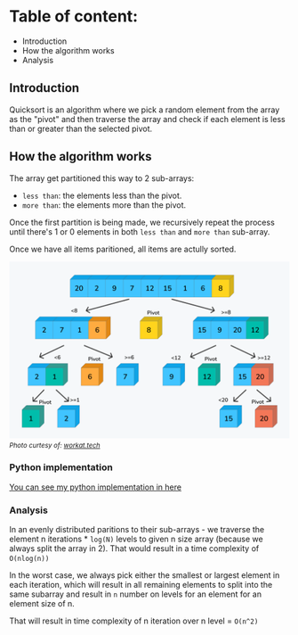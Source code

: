 # Table of content:
- Introduction
- How the algorithm works
- Analysis

## Introduction
Quicksort is an algorithm where we pick a random element from the array as the "pivot" and then traverse the array and check if each element is less than or greater than the selected pivot.

## How the algorithm works

The array get partitioned this way to 2 sub-arrays:
- `less than`: the elements less than the pivot.
-  `more than`: the elements more than the pivot.

Once the first partition is being made, we recursively repeat the process until there's 1 or 0 elements in both `less than` and `more than` sub-array.

Once we have all items paritioned, all items are actully sorted.

![quick_sort](quick_sort.png)
<small>_Photo curtesy of: [workat.tech](https://workat.tech/problem-solving/tutorial/sorting-algorithms-quick-sort-merge-sort-dsa-tutorials-6j3h98lk6j2w)_</small>

### Python implementation
[You can see my python implementation in here](./quick_sort.py)

### Analysis
In an evenly distributed paritions to their sub-arrays - we traverse the element n iterations * `log(N)` levels to given n size array (because we always split the array in 2).
That would result in a time complexity of `O(nlog(n))`

In the worst case, we always pick either the smallest or largest element in each iteration, which will result in all remaining elements to split into the same subarray and result in `n` number on levels for an element for an element size of n. 

That will result in time complexity of n iteration over n level = `O(n^2)`
